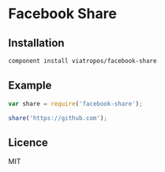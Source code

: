 # Facebook Share

## Installation

```bash
component install viatropos/facebook-share
```

## Example

```js
var share = require('facebook-share');

share('https://github.com');
```

## Licence

MIT